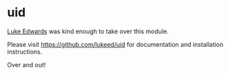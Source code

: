 # uid

[Luke Edwards](https://twitter.com/lukeed05) was kind enough to take over this module.

Please visit https://github.com/lukeed/uid for documentation and installation instructions.

Over and out!
